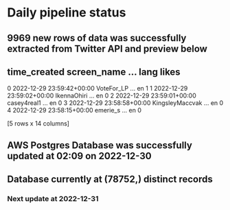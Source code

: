 # Daily pipeline status
## 9969 new rows of data was successfully extracted from Twitter API and preview below
##                time_created      screen_name  ... lang likes
0 2022-12-29 23:59:42+00:00       VoteFor_LP  ...   en     1
1 2022-12-29 23:59:02+00:00      IkennaOhiri  ...   en     0
2 2022-12-29 23:59:01+00:00      casey4real1  ...   en     0
3 2022-12-29 23:58:58+00:00  KingsleyMaccvak  ...   en     0
4 2022-12-29 23:58:15+00:00         emerie_s  ...   en     0

[5 rows x 14 columns]
## AWS Postgres Database was successfully updated at  02:09 on 2022-12-30
## Database currently at (78752,) distinct records
### Next update at 2022-12-31
